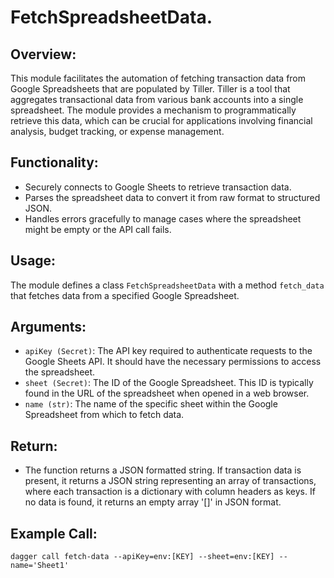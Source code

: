 # FetchSpreadsheetData.

## Overview:
This module facilitates the automation of fetching transaction data from Google Spreadsheets that are populated by Tiller. Tiller is a tool that aggregates transactional data from various bank accounts into a single spreadsheet. The module provides a mechanism to programmatically retrieve this data, which can be crucial for applications involving financial analysis, budget tracking, or expense management.

## Functionality:
- Securely connects to Google Sheets to retrieve transaction data.
- Parses the spreadsheet data to convert it from raw format to structured JSON.
- Handles errors gracefully to manage cases where the spreadsheet might be empty or the API call fails.

## Usage:
The module defines a class `FetchSpreadsheetData` with a method `fetch_data` that fetches data from a specified Google Spreadsheet.

## Arguments:
- `apiKey (Secret)`: The API key required to authenticate requests to the Google Sheets API. It should have the necessary permissions to access the spreadsheet.
- `sheet (Secret)`: The ID of the Google Spreadsheet. This ID is typically found in the URL of the spreadsheet when opened in a web browser.
- `name (str)`: The name of the specific sheet within the Google Spreadsheet from which to fetch data.

## Return:
- The function returns a JSON formatted string. If transaction data is present, it returns a JSON string representing an array of transactions, where each transaction is a dictionary with column headers as keys. If no data is found, it returns an empty array '[]' in JSON format.

## Example Call:
`dagger call fetch-data --apiKey=env:[KEY] --sheet=env:[KEY] --name='Sheet1'`
